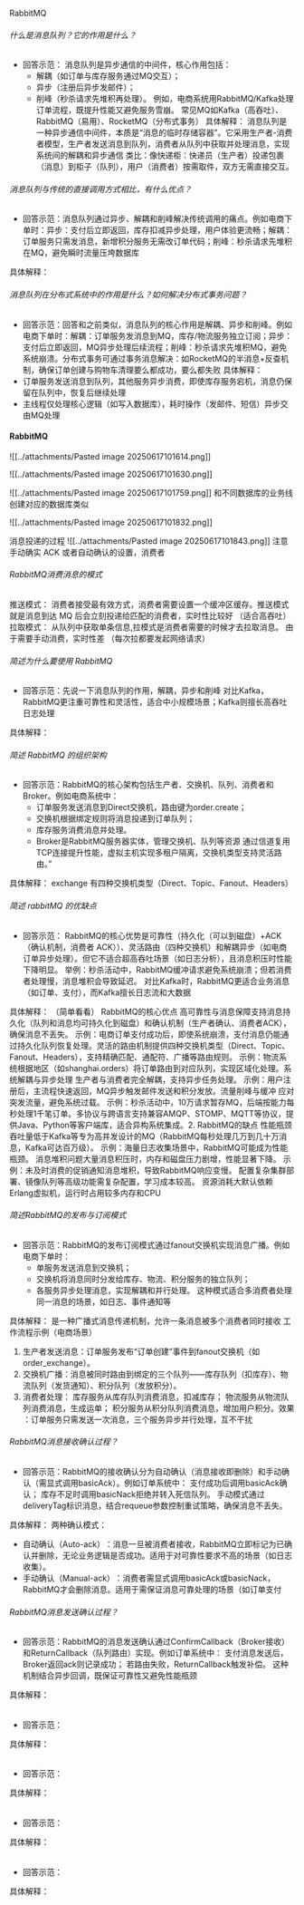  RabbitMQ

###### 什么是消息队列？它的作用是什么？
- 回答示范：
	消息队列是异步通信的中间件，核心作用包括：
	- 解耦​​（如订单与库存服务通过MQ交互）；
	- 异步​​（注册后异步发邮件）；
	- 削峰​​（秒杀请求先堆积再处理）。
	例如，电商系统用RabbitMQ/Kafka处理订单流程，既提升性能又避免服务雪崩。
	常见MQ如Kafka（高吞吐）、RabbitMQ（易用）、RocketMQ（分布式事务）
具体解释：
消息队列是一种​​异步通信中间件​​，本质是“消息的临时存储容器”。它采用​​生产者-消费者模型​​，生产者发送消息到队列，消费者从队列中获取并处理消息，实现系统间的解耦和异步通信
类比：像快递柜：快递员（生产者）投递包裹（消息）到柜子（队列），用户（消费者）按需取件，双方无需直接交互。
###### 消息队列与传统的直接调用方式相比，有什么优点？
- 回答示范：消息队列通过​​异步​​、​​解耦​​和​​削峰​​解决传统调用的痛点。例如电商下单时：
	​​异步​​：支付后立即返回，库存扣减异步处理，用户体验更流畅；
	​​解耦​​：订单服务只需发消息，新增积分服务无需改订单代码；
	​​削峰​​：秒杀请求先堆积在MQ，避免瞬时流量压垮数据库

具体解释：
###### 消息队列在分布式系统中的作用是什么？如何解决分布式事务问题？
- 回答示范：回答和之前类似，消息队列的核心作用是​​解耦​​、​​异步​​和​​削峰​​。例如电商下单时：
	​​解耦​​：订单服务发消息到MQ，库存/物流服务独立订阅；
	​​异步​​：支付后立即返回，MQ异步处理后续流程；
	​​削峰​​：秒杀请求先堆积MQ，避免系统崩溃。
	​​分布式事务​​可通过​​事务消息​​解决：如RocketMQ的半消息+反查机制，确保订单创建与购物车清理要么都成功，要么都失败
具体解释：
- 订单服务发送消息到队列，其他服务异步消费，即使库存服务宕机，消息仍保留在队列中，恢复后继续处理
- 主线程仅处理核心逻辑（如写入数据库），耗时操作（发邮件、短信）异步交由MQ处理


#### RabbitMQ

![[../attachments/Pasted image 20250617101614.png]]


![[../attachments/Pasted image 20250617101630.png]]



![[../attachments/Pasted image 20250617101759.png]]
和不同数据库的业务线创建对应的数据库类似


![[../attachments/Pasted image 20250617101832.png]]


消息投递的过程
![[../attachments/Pasted image 20250617101843.png]]
注意手动确实 ACK 或者自动确认的设置，消费者
######  RabbitMQ消费消息的模式
推送模式：
消费者接受最有效方式，消费者需要设置一个缓冲区缓存。推送模式就是消息到达 MQ 后会立刻投递给匹配的消费者，实时性比较好  （适合高吞吐）
拉取模式：
从队列中获取单条信息,拉模式是消费者需要的时候才去拉取消息。 由于需要手动消费，实时性差 （每次拉都要发起网络请求）

###### 简述为什么要使用 RabbitMQ 
- 回答示范：先说一下消息队列的作用，解耦，异步和削峰
	对比Kafka，RabbitMQ更注重可靠性和灵活性，适合中小规模场景；Kafka则擅长高吞吐日志处理

具体解释：
###### 简述 RabbitMQ 的组织架构
- 回答示范：RabbitMQ的核心架构包括​​生产者、交换机、队列、消费者​​和​​Broker​​。例如电商系统中：
	- 订单服务发送消息到Direct交换机，路由键为order.create；
	- 交换机根据绑定规则将消息投递到订单队列；
	- 库存服务消费消息并处理。
	- Broker是RabbitMQ服务器实体，管理交换机、队列等资源
	通过​​信道复用TCP连接​​提升性能，​​虚拟主机​​实现多租户隔离，​​交换机类型​​支持灵活路由。”

具体解释：
exchange 有四种交换机类型​​（Direct、Topic、Fanout、Headers）
###### 简述 rabbitMQ 的优缺点
- 回答示范： RabbitMQ的核心优势是​​可靠性​​（持久化（可以到磁盘）+ACK（确认机制，消费者 ACK））、​​灵活路由​​（四种交换机）和​​解耦异步​​（如电商订单异步处理）。但它不适合超高吞吐场景（如日志分析），且消息积压时性能下降明显。
	举例：秒杀活动中，RabbitMQ缓冲请求避免系统崩溃；但若消费者处理慢，消息堆积会导致延迟。
	对比Kafka时，RabbitMQ更适合业务消息（如订单、支付），而Kafka擅长日志流和大数据

具体解释：
（简单看看）
RabbitMQ的核心优点​​
​​高可靠性与消息保障​​
支持​​消息持久化​​（队列和消息均可持久化到磁盘）和​​确认机制​​（生产者确认、消费者ACK），确保消息不丢失。
示例：电商订单支付成功后，即使系统崩溃，支付消息仍能通过持久化队列恢复处理。
​​灵活的路由机制​​
提供​​四种交换机类型​​（Direct、Topic、Fanout、Headers），支持精确匹配、通配符、广播等路由规则。
示例：物流系统根据地区（如shanghai.orders）将订单路由到对应队列，实现区域化处理。
​​系统解耦与异步处理​​
生产者与消费者完全解耦，支持异步任务处理。
示例：用户注册后，主流程快速返回，MQ异步触发邮件发送和积分发放。
​​流量削峰与缓冲​​
应对突发流量，避免系统过载。
示例：秒杀活动中，10万请求暂存MQ，后端按能力每秒处理1千笔订单。
​​多协议与跨语言支持​​
兼容AMQP、STOMP、MQTT等协议，提供Java、Python等客户端库，适合异构系统集成。
​​2. RabbitMQ的缺点​​
​​性能瓶颈​​
吞吐量低于Kafka等专为高并发设计的MQ（RabbitMQ每秒处理几万到几十万消息，Kafka可达百万级）。
示例：海量日志收集场景中，RabbitMQ可能成为性能瓶颈。
​​消息堆积问题​​
大量消息积压时，内存和磁盘压力剧增，性能显著下降。
示例：未及时消费的促销通知消息堆积，导致RabbitMQ响应变慢。
​​配置复杂​​
集群部署、镜像队列等高级功能需复杂配置，学习成本较高。
​​资源消耗大​​
默认依赖Erlang虚拟机，运行时占用较多内存和CPU
###### 简述RabbitMQ的发布与订阅模式
- 回答示范：RabbitMQ的发布订阅模式通过fanout交换机实现​​消息广播​​。例如电商下单时：
	- 单服务发送消息到交换机；
	- 交换机将消息同时分发给库存、物流、积分服务的独立队列；
	- 各服务异步处理消息，实现解耦和并行处理。
	这种模式适合​​多消费者处理同一消息​​的场景，如日志、事件通知等

具体解释：
是一种​​广播式消息传递机制​​，允许​​一条消息被多个消费者同时接收
工作流程示例（电商场景）​​
1. 生产者发送消息​​：订单服务发布“订单创建”事件到fanout交换机（如order_exchange）。
2. ​​交换机广播​​：消息被同时路由到绑定的三个队列——库存队列（扣库存）、物流队列（发货通知）、积分队列（发放积分）。
3. 消费者处理​​：
	库存服务从库存队列消费消息，扣减库存；
	物流服务从物流队列消费消息，生成运单；
	积分服务从积分队列消费消息，增加用户积分。
​​效果​​：订单服务只需发送一次消息，三个服务异步并行处理，互不干扰
###### RabbitMQ消息接收确认过程？
- 回答示范：RabbitMQ的接收确认分为​​自动确认​​（消息接收即删除）和​​手动确认​​（需显式调用basicAck）。例如订单系统中：
	支付成功后调用basicAck确认；
	库存不足时调用basicNack拒绝并转入死信队列。
	手动模式通过deliveryTag标识消息，结合requeue参数控制重试策略，确保消息不丢失。

具体解释：
两种确认模式​​：
- 自动确认（Auto-ack）​​：消息一旦被消费者接收，RabbitMQ立即标记为已确认并删除，无论业务逻辑是否成功。适用于对可靠性要求不高的场景（如日志收集）。
- 手动确认（Manual-ack）​​：消费者需显式调用basicAck或basicNack，RabbitMQ才会删除消息。适用于需保证消息可靠处理的场景（如订单支付
###### RabbitMQ消息发送确认过程？
- 回答示范：RabbitMQ的消息发送确认通过ConfirmCallback（Broker接收）和ReturnCallback（队列路由）实现。例如订单系统中：
	支付消息发送后，Broker返回ack则记录成功；
	若路由失败，ReturnCallback触发补偿。
	这种机制结合异步回调，既保证可靠性又避免性能瓶颈

具体解释：
###### 
- 回答示范：

具体解释：
###### 
- 回答示范：

具体解释：
###### 
- 回答示范：

具体解释：
###### 
- 回答示范：

具体解释：
